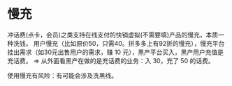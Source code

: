 # 慢充
冲话费(点卡，会员)之类支持在线支付的快销虚拟(不需要填)产品的慢充，本质一种洗钱。
用户慢充（比如原价50，只需40。拼多多上有92折的慢充），慢充平台挂出需求（如30元出售用户的需求，赚 10 元），黑产平台买入，黑产用户充值是充话费。 => 从外面看黑产在做的是充话费的业务：入 30，充了 50 的话费。

使用慢充有风险：有可能会涉及洗黑线。